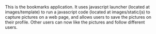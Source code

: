 This is the bookmarks application. It uses javascript launcher (located at images/template) to run a javascript code (located at images/static/js)  to capture pictures on a web page, and allows users to save the pictures on their profile. Other users can now like the pictures and follow different users. 